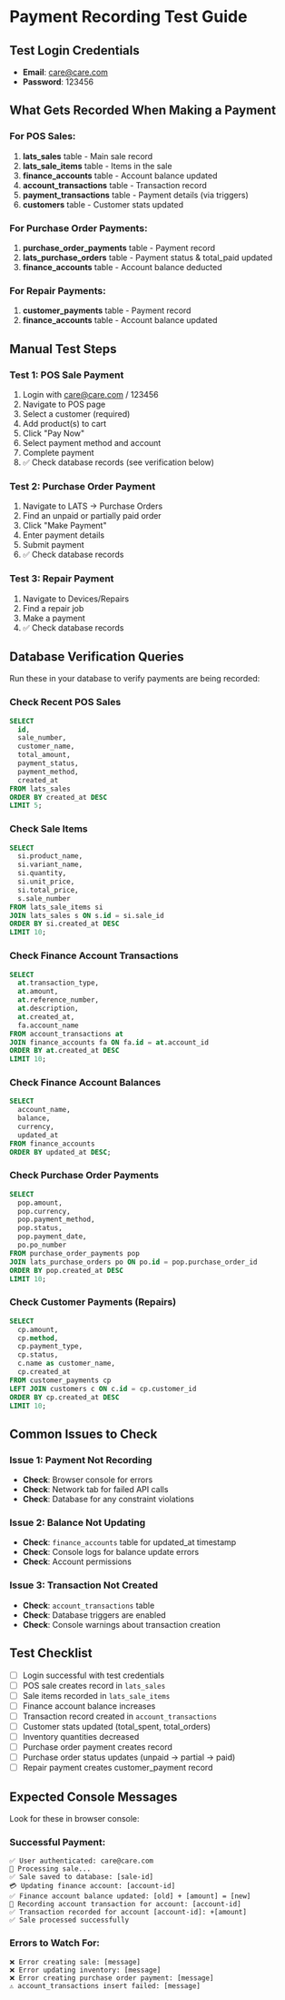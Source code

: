 # Payment Recording Test Guide

## Test Login Credentials
- **Email**: care@care.com
- **Password**: 123456

## What Gets Recorded When Making a Payment

### For POS Sales:
1. **lats_sales** table - Main sale record
2. **lats_sale_items** table - Items in the sale
3. **finance_accounts** table - Account balance updated
4. **account_transactions** table - Transaction record
5. **payment_transactions** table - Payment details (via triggers)
6. **customers** table - Customer stats updated

### For Purchase Order Payments:
1. **purchase_order_payments** table - Payment record
2. **lats_purchase_orders** table - Payment status & total_paid updated
3. **finance_accounts** table - Account balance deducted

### For Repair Payments:
1. **customer_payments** table - Payment record
2. **finance_accounts** table - Account balance updated

## Manual Test Steps

### Test 1: POS Sale Payment
1. Login with care@care.com / 123456
2. Navigate to POS page
3. Select a customer (required)
4. Add product(s) to cart
5. Click "Pay Now"
6. Select payment method and account
7. Complete payment
8. ✅ Check database records (see verification below)

### Test 2: Purchase Order Payment
1. Navigate to LATS → Purchase Orders
2. Find an unpaid or partially paid order
3. Click "Make Payment"
4. Enter payment details
5. Submit payment
6. ✅ Check database records

### Test 3: Repair Payment
1. Navigate to Devices/Repairs
2. Find a repair job
3. Make a payment
4. ✅ Check database records

## Database Verification Queries

Run these in your database to verify payments are being recorded:

### Check Recent POS Sales
```sql
SELECT 
  id,
  sale_number,
  customer_name,
  total_amount,
  payment_status,
  payment_method,
  created_at
FROM lats_sales
ORDER BY created_at DESC
LIMIT 5;
```

### Check Sale Items
```sql
SELECT 
  si.product_name,
  si.variant_name,
  si.quantity,
  si.unit_price,
  si.total_price,
  s.sale_number
FROM lats_sale_items si
JOIN lats_sales s ON s.id = si.sale_id
ORDER BY si.created_at DESC
LIMIT 10;
```

### Check Finance Account Transactions
```sql
SELECT 
  at.transaction_type,
  at.amount,
  at.reference_number,
  at.description,
  at.created_at,
  fa.account_name
FROM account_transactions at
JOIN finance_accounts fa ON fa.id = at.account_id
ORDER BY at.created_at DESC
LIMIT 10;
```

### Check Finance Account Balances
```sql
SELECT 
  account_name,
  balance,
  currency,
  updated_at
FROM finance_accounts
ORDER BY updated_at DESC;
```

### Check Purchase Order Payments
```sql
SELECT 
  pop.amount,
  pop.currency,
  pop.payment_method,
  pop.status,
  pop.payment_date,
  po.po_number
FROM purchase_order_payments pop
JOIN lats_purchase_orders po ON po.id = pop.purchase_order_id
ORDER BY pop.created_at DESC
LIMIT 10;
```

### Check Customer Payments (Repairs)
```sql
SELECT 
  cp.amount,
  cp.method,
  cp.payment_type,
  cp.status,
  c.name as customer_name,
  cp.created_at
FROM customer_payments cp
LEFT JOIN customers c ON c.id = cp.customer_id
ORDER BY cp.created_at DESC
LIMIT 10;
```

## Common Issues to Check

### Issue 1: Payment Not Recording
- **Check**: Browser console for errors
- **Check**: Network tab for failed API calls
- **Check**: Database for any constraint violations

### Issue 2: Balance Not Updating
- **Check**: `finance_accounts` table for updated_at timestamp
- **Check**: Console logs for balance update errors
- **Check**: Account permissions

### Issue 3: Transaction Not Created
- **Check**: `account_transactions` table
- **Check**: Database triggers are enabled
- **Check**: Console warnings about transaction creation

## Test Checklist

- [ ] Login successful with test credentials
- [ ] POS sale creates record in `lats_sales`
- [ ] Sale items recorded in `lats_sale_items`
- [ ] Finance account balance increases
- [ ] Transaction record created in `account_transactions`
- [ ] Customer stats updated (total_spent, total_orders)
- [ ] Inventory quantities decreased
- [ ] Purchase order payment creates record
- [ ] Purchase order status updates (unpaid → partial → paid)
- [ ] Repair payment creates customer_payment record

## Expected Console Messages

Look for these in browser console:

### Successful Payment:
```
✅ User authenticated: care@care.com
🔄 Processing sale...
✅ Sale saved to database: [sale-id]
💳 Updating finance account: [account-id]
✅ Finance account balance updated: [old] + [amount] = [new]
📝 Recording account transaction for account: [account-id]
✅ Transaction recorded for account [account-id]: +[amount]
✅ Sale processed successfully
```

### Errors to Watch For:
```
❌ Error creating sale: [message]
❌ Error updating inventory: [message]
❌ Error creating purchase order payment: [message]
⚠️ account_transactions insert failed: [message]
```

